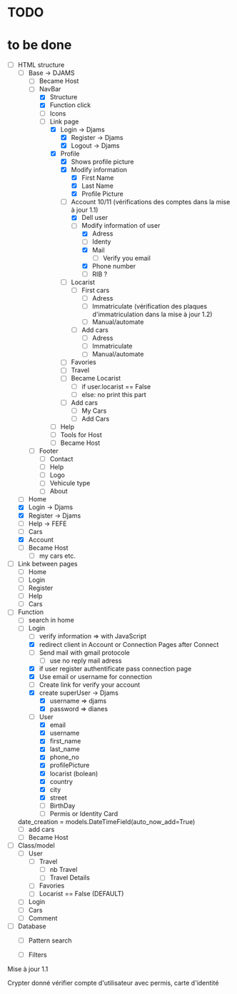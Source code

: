# TODO

# to be done 

- [ ] HTML structure
    - [ ] Base -> DJAMS
        - [ ] Became Host
        - [ ] NavBar
            - [X] Structure
            - [X] Function click
            - [ ] Icons
            - [ ] Link page
                - [X] Login -> Djams
                    - [X] Register -> Djams
                    - [X] Logout -> Djams
                - [X] Profile
                    - [X] Shows profile picture
                    - [X] Modify information 
                        - [X] First Name
                        - [X] Last Name
                        - [X] Profile Picture
                    - [ ] Account 10/11 (vérifications des comptes dans la mise à jour 1.1)
                        - [X] Dell user
                        - [ ] Modify information of user
                            - [X] Adress
                            - [ ] Identy
                            - [X] Mail
                                - [ ] Verify you email
                            - [X] Phone number
                            - [ ] RIB ?
                    - [ ] Locarist
                        - [ ] First cars
                            - [ ] Adress
                            - [ ] Immatriculate (vérification des plaques d'immatriculation dans la mise à jour 1.2)
                            - [ ] Manual/automate
                        - [ ] Add cars
                            - [ ] Adress
                            - [ ] Immatriculate
                            - [ ] Manual/automate
                    - [ ] Favories
                    - [ ] Travel
                    - [ ] Became Locarist
                        - [ ] if user.locarist == False
                        - [ ] else: no print this part
                    - [ ] Add cars
                        - [ ] My Cars
                        - [ ] Add Cars
                - [ ] Help
                - [ ] Tools for Host
                - [ ] Became Host
        - [ ] Footer
            - [ ] Contact
            - [ ] Help
            - [ ] Logo
            - [ ] Vehicule type
            - [ ] About
    - [ ] Home
    - [X] Login -> Djams
    - [X] Register -> Djams
    - [ ] Help -> FEFE
    - [ ] Cars
    - [X] Account
    - [ ] Became Host
        - [ ] my cars
        etc.
    
- [ ] Link between pages
    - [ ] Home
    - [ ] Login
    - [ ] Register
    - [ ] Help
    - [ ] Cars

- [ ] Function
    - [ ] search in home 
    - [ ] Login
        - [ ] verify information => with JavaScript
        - [X] redirect client in Account or Connection Pages after Connect
        - [ ] Send mail with gmail protocole
            - [ ] use no reply mail adress
        - [X] if user register authentificate pass connection page
        - [X] Use email or username for connection
        - [ ] Create link for verify your account
        - [X] create superUser -> Djams
            - [X] username => djams
            - [X] password => dianes
        - [ ] User
            - [X] email
            - [X] username
            - [X] first_name
            - [X] last_name
            - [X] phone_no
            - [X] profilePicture
            - [X] locarist (bolean)
            - [X] country
            - [X] city
            - [X] street
            - [ ] BirthDay
            - [ ] Permis or Identity Card

    date_creation = models.DateTimeField(auto_now_add=True)
    - [ ] add cars
    - [ ] Became Host

- [ ] Class/model
    - [ ] User
        - [ ] Travel
            - [ ] nb Travel
            - [ ] Travel Details
        - [ ] Favories
        - [ ] Locarist == False (DEFAULT)
    - [ ] Login
    - [ ] Cars
    - [ ] Comment
- [ ] Database
    - [ ] Pattern search
    - [ ] Filters





Mise à jour 1.1

Crypter donné
vérifier compte d'utilisateur avec permis, carte d'identité

